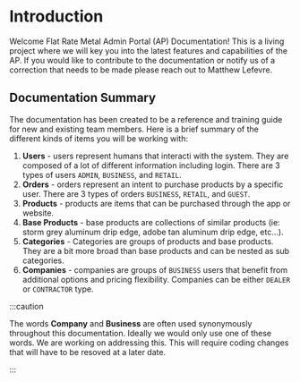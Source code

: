 # Introduction

Welcome Flat Rate Metal Admin Portal (AP) Documentation! This is a living project where we will key you into the latest features and capabilities of the AP. If you would like to contribute to the documentation or notify us of a correction that needs to be made please reach out to Matthew Lefevre.

## Documentation Summary

The documentation has been created to be a reference and training guide for new and existing team members. Here is a brief summary of the different kinds of items you will be working with:

1. **Users** - users represent humans that interacti with the system. They are composed of a lot of different information including login. There are 3 types of users `ADMIN`, `BUSINESS`, and `RETAIL`.
2. **Orders** - orders represent an intent to purchase products by a specific user. There are 3 types of orders `BUSINESS`, `RETAIL`, and `GUEST`.
3. **Products** - products are items that can be purchased through the app or website.
4. **Base Products** - base products are collections of similar products (ie: storm grey aluminum drip edge, adobe tan aluminum drip edge, etc...).
5. **Categories** - Categories are groups of products and base products. They are a bit more broad than base products and can be nested as sub categories.
6. **Companies** - companies are groups of `BUSINESS` users that benefit from additional options and pricing flexibility. Companies can be either `DEALER` or `CONTRACTOR` type.

:::caution

The words **Company** and **Business** are often used synonymously throughout this documentation. Ideally we would only use one of these words. We are working on addressing this. This will require coding changes that will have to be resoved at a later date.

:::
